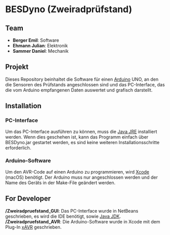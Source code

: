 # BESDyno (Zweiradprüfstand)

## Team
* **Berger Emil**: Software
* **Ehmann Julian**: Elektronik
* **Sammer Daniel**: Mechanik

## Projekt
Dieses Repository beinhaltet die Software für einen [Arduino](https://www.arduino.cc) UNO, an den die Sensoren des Prüfstands angeschlossen sind und das PC-Interface, das die vom Arduino empfangenen Daten auswertet und grafisch darstellt.

## Installation
### PC-Interface
Um das PC-Interface ausführen zu können, muss die [Java JRE](http://www.oracle.com/technetwork/java/javase/downloads/jre8-downloads-2133155.html) installiert werden. Wenn dies geschehen ist, kann das Programm einfach über BESDyno.jar gestartet werden, es sind keine weiteren Installationsschritte erforderlich.

### Arduino-Software
  Um den AVR-Code auf einen Arduino zu programmieren, wird [Xcode](https://developer.apple.com/xcode/) (macOS) benötigt.
  Der Arduino muss nur angeschlossen werden und der Name des Geräts in der Make-File geändert werden.
  
## For Developer
  **/Zweiradpruefstand_GUI**: Das PC-Interface wurde in NetBeans geschrieben, es wird die IDE benötigt, sowie [Java JDK](http://www.oracle.com/technetwork/java/javase/downloads/index.html).  
  **/Zweiradpruefstand_AVR**: Die Arduino-Software wurde in Xcode mit dem Plug-In [xAVR](https://github.com/jawher/xavr) geschrieben.
